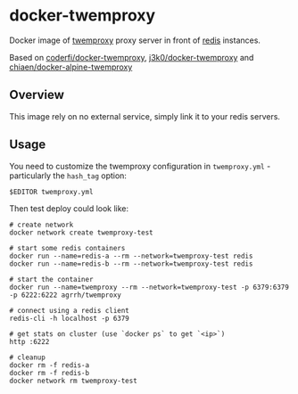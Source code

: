 # docker-twemproxy

Docker image of [twemproxy](https://github.com/twitter/twemproxy) proxy server in front of [redis](http://redis.io/) instances.

Based on [coderfi/docker-twemproxy](https://github.com/jgoodall/docker-twemproxy), [j3k0/docker-twemproxy](https://github.com/j3k0/docker-twemproxy) and [chiaen/docker-alpine-twemproxy](https://github.com/chiaen/docker-alpine-twemproxy)

## Overview

This image rely on no external service, simply link it to your redis servers.

## Usage

You need to customize the twemproxy configuration in `twemproxy.yml` - particularly the `hash_tag` option:

```
$EDITOR twemproxy.yml
```

Then test deploy could look like:

```
# create network
docker network create twemproxy-test

# start some redis containers
docker run --name=redis-a --rm --network=twemproxy-test redis
docker run --name=redis-b --rm --network=twemproxy-test redis

# start the container
docker run --name=twemproxy --rm --network=twemproxy-test -p 6379:6379 -p 6222:6222 agrrh/twemproxy

# connect using a redis client
redis-cli -h localhost -p 6379

# get stats on cluster (use `docker ps` to get `<ip>`)
http :6222

# cleanup
docker rm -f redis-a
docker rm -f redis-b
docker network rm twemproxy-test
```
